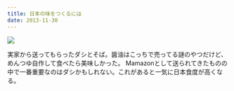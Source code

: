 ```yaml
---
title: 日本の味をつくるには
date: 2013-11-30
---
```


![](https://photos.xar.sh/20897916978_16f7db7a16_b.jpg)

実家から送ってもらったダシとそば。醤油はこっちで売ってる謎のやつだけど、めんつゆ自作して食べたら美味しかった。
Mamazonとして送られてきたものの中で一番重要なのはダシかもしれない。これがあると一気に日本食度が高くなる。
